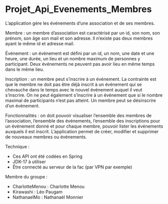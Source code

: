 # Projet_Api_Evenements_Membres

L’application gère les événements d’une association et de ses membres.

Membre : un membre d’association est caractérisé par un id, son nom, son prénom, son âge son mail et son adresse. Il n’existe pas deux membres ayant le même id et adresse mail.

Événement : un événement est défini par un id, un nom, une date et une heure, une durée, un lieu et un nombre maximum de personnes y participant. Deux événements ne peuvent pas avoir lieu en même temps dans le même lieu.

Inscription : un membre peut s’inscrire à un événement. La contrainte est que le membre ne doit pas être déjà inscrit à un événement qui se chevauche dans le temps avec le nouvel événement auquel il veut s’inscrire. On ne peut également s’inscrire à un événement que si le nombre maximal de participants n’est pas atteint. Un membre peut se désinscrire d’un événement.

Fonctionnalités : on doit pouvoir visualiser l’ensemble des membres de l’association, l’ensemble des événements, l’ensemble des inscriptions pour un événement donné et pour chaque membre, pouvoir lister les événements auxquels il est inscrit. L’application permet de créer, modifier et supprimer de nouveaux membres ou événements.

Technique :
- Ces API ont été codées en Spring
- JDK-17 à utiliser
- Être connecté au serveur de la fac (par VPN par exemple)

Membre du groupe :

- CharlotteMenou : Charlotte Menou
- Kirawashi : Léo Paugam
- NathanaelMo : Nathanaël Monnier
